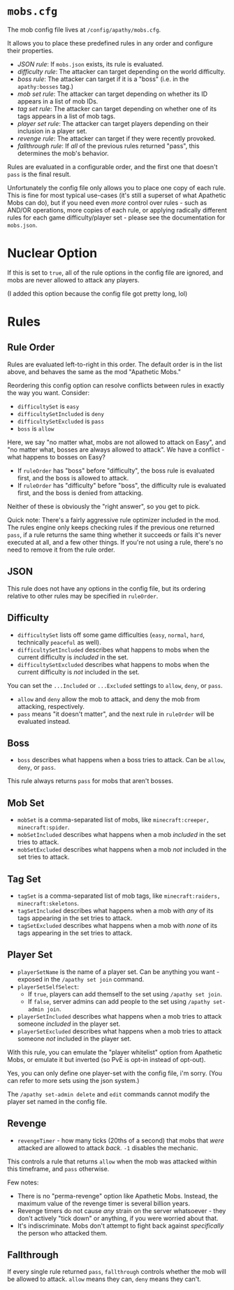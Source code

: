 # `mobs.cfg`

The mob config file lives at `/config/apathy/mobs.cfg`.

It allows you to place these predefined rules in any order and configure their properties.

* *JSON rule*: If `mobs.json` exists, its rule is evaluated.
* *difficulty rule*: The attacker can target depending on the world difficulty.
* *boss rule*: The attacker can target if it is a "boss" (i.e. in the `apathy:bosses` tag.)
* *mob set rule*: The attacker can target depending on whether its ID appears in a list of mob IDs.
* *tag set rule*: The attacker can target depending on whether one of its tags appears in a list of mob tags.
* *player set rule*: The attacker can target players depending on their inclusion in a player set.
* *revenge rule*: The attacker can target if they were recently provoked.
* *fallthrough rule*: If *all* of the previous rules returned "pass", this determines the mob's behavior.

Rules are evaluated in a configurable order, and the first one that doesn't `pass` is the final result.

Unfortunately the config file only allows you to place one copy of each rule. This is fine for most typical use-cases (it's still a superset of what Apathetic Mobs can do), but if you need even *more* control over rules - such as AND/OR operations, more copies of each rule, or applying radically different rules for each game difficulty/player set - please see the documentation for `mobs.json`.

# Nuclear Option

If this is set to `true`, all of the rule options in the config file are ignored, and mobs are never allowed to attack any players.

(I added this option because the config file got pretty long, lol)

# Rules

## Rule Order

Rules are evaluated left-to-right in this order. The default order is in the list above, and behaves the same as the mod "Apathetic Mobs."

Reordering this config option can resolve conflicts between rules in exactly the way you want. Consider:

* `difficultySet` is `easy`
* `difficultySetIncluded` is `deny`
* `difficultySetExcluded` is `pass`
* `boss` is `allow`

Here, we say "no matter what, mobs are not allowed to attack on Easy", and "no matter what, bosses are always allowed to attack". We have a conflict - what happens to bosses on Easy?

* If `ruleOrder` has "boss" before "difficulty", the boss rule is evaluated first, and the boss is allowed to attack.
* If `ruleOrder` has "difficulty" before "boss", the difficulty rule is evaluated first, and the boss is denied from attacking.

Neither of these is obviously the "right answer", so you get to pick.

Quick note: There's a fairly aggressive rule optimizer included in the mod. The rules engine only keeps checking rules if the previous one returned `pass`, if a rule returns the same thing whether it succeeds or fails it's never executed at all, and a few other things. If you're not using a rule, there's no need to remove it from the rule order.

## JSON

This rule does not have any options in the config file, but its ordering relative to other rules may be specified in `ruleOrder`.

## Difficulty

* `difficultySet` lists off some game difficulties (`easy`, `normal`, `hard`, technically `peaceful` as well).
* `difficultySetIncluded` describes what happens to mobs when the current difficulty is *included* in the set.
* `difficultySetExcluded` describes what happens to mobs when the current difficulty is *not* included in the set.

You can set the `...Included` or `...Excluded` settings to `allow`, `deny`, or `pass`.

* `allow` and `deny` allow the mob to attack, and deny the mob from attacking, respectively.
* `pass` means "it doesn't matter", and the next rule in `ruleOrder` will be evaluated instead.

## Boss

* `boss` describes what happens when a boss tries to attack. Can be `allow`, `deny`, or `pass`.

This rule always returns `pass` for mobs that aren't bosses.

## Mob Set

* `mobSet` is a comma-separated list of mobs, like `minecraft:creeper, minecraft:spider`.
* `mobSetIncluded` describes what happens when a mob *included* in the set tries to attack.
* `mobSetExcluded` describes what happens when a mob *not* included in the set tries to attack.

## Tag Set

* `tagSet` is a comma-separated list of mob tags, like `minecraft:raiders, minecraft:skeletons`.
* `tagSetIncluded` describes what happens when a mob with *any* of its tags appearing in the set tries to attack.
* `tagSetExcluded` describes what happens when a mob with *none* of its tags appearing in the set tries to attack.

## Player Set

* `playerSetName` is the name of a player set. Can be anything you want - exposed in the `/apathy set join` command.
* `playerSetSelfSelect`:
	* If `true`, players can add themself to the set using `/apathy set join`.
	* If `false`, server admins can add people to the set using `/apathy set-admin join`.
* `playerSetIncluded` describes what happens when a mob tries to attack someone *included* in the player set.
* `playerSetExcluded` describes what happens when a mob tries to attack someone *not* included in the player set.

With this rule, you can emulate the "player whitelist" option from Apathetic Mobs, or emulate it but inverted (so PvE is opt-in instead of opt-out).

Yes, you can only define one player-set with the config file, i'm sorry. (You can refer to more sets using the json system.)

The `/apathy set-admin delete` and `edit` commands cannot modify the player set named in the config file.

## Revenge

* `revengeTimer` - how many ticks (20ths of a second) that mobs that *were* attacked are allowed to attack *back.* `-1` disables the mechanic.

This controls a rule that returns `allow` when the mob was attacked within this timeframe, and `pass` otherwise.

Few notes:

* There is no "perma-revenge" option like Apathetic Mobs. Instead, the maximum value of the revenge timer is several billion years.
* Revenge timers do not cause *any* strain on the server whatsoever - they don't actively "tick down" or anything, if you were worried about that.
* It's indiscriminate. Mobs don't attempt to fight back against *specifically* the person who attacked them.

## Fallthrough

If every single rule returned `pass`, `fallthrough` controls whether the mob will be allowed to attack. `allow` means they can, `deny` means they can't.